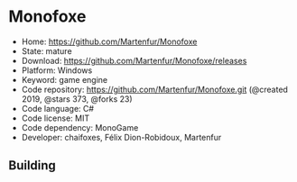 # Monofoxe

- Home: https://github.com/Martenfur/Monofoxe
- State: mature
- Download: https://github.com/Martenfur/Monofoxe/releases
- Platform: Windows
- Keyword: game engine
- Code repository: https://github.com/Martenfur/Monofoxe.git (@created 2019, @stars 373, @forks 23)
- Code language: C#
- Code license: MIT
- Code dependency: MonoGame
- Developer: chaifoxes, Félix Dion-Robidoux, Martenfur

## Building

